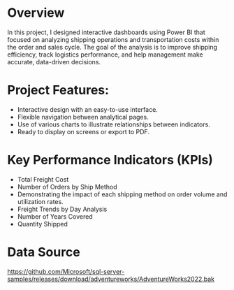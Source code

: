 # Overview
In this project, I designed interactive dashboards using Power BI that focused on analyzing shipping operations and transportation costs within the order and sales cycle. The goal of the analysis is to improve shipping efficiency, track logistics performance, and help management make accurate, data-driven decisions.

# Project Features:
- Interactive design with an easy-to-use interface.
- Flexible navigation between analytical pages.
- Use of various charts to illustrate relationships between indicators.
- Ready to display on screens or export to PDF.

# Key Performance Indicators (KPIs)
- Total Freight Cost
- Number of Orders by Ship Method
- Demonstrating the impact of each shipping method on order volume and utilization rates.
- Freight Trends by Day Analysis
- Number of Years Covered
- Quantity Shipped
# Data Source
https://github.com/Microsoft/sql-server-samples/releases/download/adventureworks/AdventureWorks2022.bak
